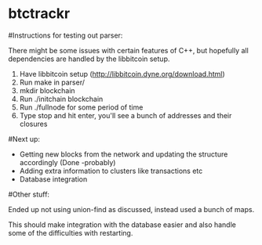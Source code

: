 btctrackr
=========
#Instructions for testing out parser:

There might be some issues with certain features of C++, but hopefully all
dependencies are handled by the libbitcoin setup.

1. Have libbitcoin setup (http://libbitcoin.dyne.org/download.html)
2. Run make in parser/
3. mkdir blockchain
4. Run ./initchain blockchain
5. Run ./fullnode for some period of time
6. Type stop and hit enter, you'll see a bunch of addresses and their closures

#Next up:
* Getting new blocks from the network and updating the structure accordingly (Done -probably)
* Adding extra information to clusters like transactions etc
* Database integration

#Other stuff:

Ended up not using union-find as discussed, instead used a bunch of maps.

This should make integration with the database easier and also handle
some of the difficulties with restarting.
